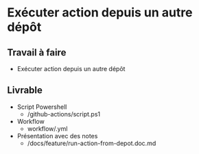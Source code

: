 # Exécuter action depuis un autre dépôt

## Travail à faire
- Exécuter action depuis un autre dépôt

## Livrable
- Script Powershell
  - /github-actions/script.ps1
- Workflow
  - workflow/.yml
- Présentation avec des notes 
  - /docs/feature/run-action-from-depot.doc.md